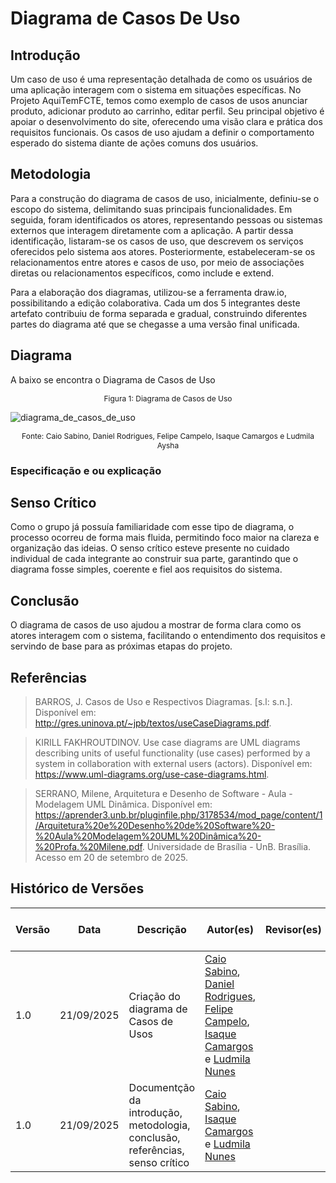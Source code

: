 # Diagrama de Casos De Uso 

## Introdução 

Um caso de uso é uma representação detalhada de como os usuários de uma aplicação interagem com o sistema em situações específicas. No Projeto AquiTemFCTE, temos como exemplo de casos de usos anunciar produto, adicionar produto ao carrinho, editar perfil. Seu principal objetivo é apoiar o desenvolvimento do site, oferecendo uma visão clara e prática dos requisitos funcionais. Os casos de uso ajudam a definir o comportamento esperado do sistema diante de ações comuns dos usuários.

## Metodologia 

Para a construção do diagrama de casos de uso, inicialmente, definiu-se o escopo do sistema, delimitando suas principais funcionalidades. Em seguida, foram identificados os atores, representando pessoas ou sistemas externos que interagem diretamente com a aplicação. A partir dessa identificação, listaram-se os casos de uso, que descrevem os serviços oferecidos pelo sistema aos atores. Posteriormente, estabeleceram-se os relacionamentos entre atores e casos de uso, por meio de associações diretas ou relacionamentos específicos, como include e extend.  

Para a elaboração dos diagramas, utilizou-se a ferramenta draw.io, possibilitando a edição colaborativa. Cada um dos 5 integrantes deste artefato contribuiu de forma separada e gradual, construindo diferentes partes do diagrama até que se chegasse a uma versão final unificada.

## Diagrama 

A baixo se encontra o Diagrama de Casos de Uso

<p align="center" style="font-size: 12;">
Figura 1: Diagrama de Casos de Uso
</p>

![diagrama_de_casos_de_uso](/../assets/casos_de_uso.png)

<p align="center" style="font-size: 12;">
Fonte: Caio Sabino, Daniel Rodrigues, Felipe Campelo, Isaque Camargos e Ludmila Aysha
</p>

### Especificação e ou explicação 


## Senso Crítico 

Como o grupo já possuía familiaridade com esse tipo de diagrama, o processo ocorreu de forma mais fluida, permitindo foco maior na clareza e organização das ideias. O senso crítico esteve presente no cuidado individual de cada integrante ao construir sua parte, garantindo que o diagrama fosse simples, coerente e fiel aos requisitos do sistema.

## Conclusão 

O diagrama de casos de uso ajudou a mostrar de forma clara como os atores interagem com o sistema, facilitando o entendimento dos requisitos e servindo de base para as próximas etapas do projeto.

## Referências 

> BARROS, J. Casos de Uso e Respectivos Diagramas. [s.l: s.n.]. Disponível em: http://gres.uninova.pt/~jpb/textos/useCaseDiagrams.pdf.

> KIRILL FAKHROUTDINOV. Use case diagrams are UML diagrams describing units of useful functionality (use cases) performed by a system in collaboration with external users (actors). Disponível em: https://www.uml-diagrams.org/use-case-diagrams.html.

> SERRANO, Milene, Arquitetura e Desenho de Software - Aula - Modelagem UML Dinâmica. Disponível em: https://aprender3.unb.br/pluginfile.php/3178534/mod_page/content/1/Arquitetura%20e%20Desenho%20de%20Software%20-%20Aula%20Modelagem%20UML%20Dinâmica%20-%20Profa.%20Milene.pdf. Universidade de Brasília - UnB. Brasília. Acesso em 20 de setembro de 2025.

## Histórico de Versões

| Versão | Data | Descrição | Autor(es) | Revisor(es) | Detalhes da Revisão |
| -- | -- | -- | -- | -- | -- |
| 1.0 | 21/09/2025 | Criação do diagrama de Casos de Usos |[Caio Sabino](https://github.com/caiomsabino), [Daniel Rodrigues](https://github.com/DanielRogs), [Felipe Campelo](https://github.com/felipeacampelo), [Isaque Camargos](https://github.com/isaqzin) e [Ludmila Nunes](https://github.com/ludmilaaysha) |  | - |
| 1.0 | 21/09/2025 | Documentção da introdução, metodologia, conclusão, referências, senso crítico |[Caio Sabino](https://github.com/caiomsabino), [Isaque Camargos](https://github.com/isaqzin) e [Ludmila Nunes](https://github.com/ludmilaaysha) |  | - |